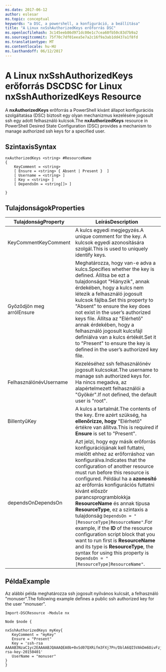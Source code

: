 ```yaml
---
ms.date: 2017-06-12
author: eslesar
ms.topic: conceptual
keywords: "a DSC, a powershell, a konfiguráció, a beállítása"
title: "A Linux nxSshAuthorizedKeys erőforrás DSC"
ms.openlocfilehash: 3c145eeb86d971dc00e1c7cea60fb50c83d7b9a2
ms.sourcegitcommit: 75f70c7df01eea5e7a2c16f9a3ab1dd437a1f8fd
ms.translationtype: MT
ms.contentlocale: hu-HU
ms.lasthandoff: 06/12/2017
---
```

# <a name="dsc-for-linux-nxsshauthorizedkeys-resource"></a><span data-ttu-id="27015-103">A Linux nxSshAuthorizedKeys erőforrás DSC</span><span class="sxs-lookup"><span data-stu-id="27015-103">DSC for Linux nxSshAuthorizedKeys Resource</span></span>

<span data-ttu-id="27015-104">A **nxAuthorizedKeys** erőforrás a PowerShell kívánt állapot konfigurációs szolgáltatása (DSC) biztosít egy olyan mechanizmus kezelésére jogosult ssh egy adott felhasználó kulcsok.</span><span class="sxs-lookup"><span data-stu-id="27015-104">The **nxAuthorizedKeys** resource in PowerShell Desired State Configuration (DSC) provides a mechanism to manage authorized ssh keys for a specified user.</span></span>

## <a name="syntax"></a><span data-ttu-id="27015-105">Szintaxis</span><span class="sxs-lookup"><span data-stu-id="27015-105">Syntax</span></span>

```
nxAuthorizedKeys <string> #ResourceName
{
    KeyComment = <string>
    [ Ensure = <string> { Absent | Present }  ]
    [ Username = <string> ]
    [ Key = <string> ]
    [ DependsOn = <string[]> ]

}
```

## <a name="properties"></a><span data-ttu-id="27015-106">Tulajdonságok</span><span class="sxs-lookup"><span data-stu-id="27015-106">Properties</span></span>

|  <span data-ttu-id="27015-107">Tulajdonság</span><span class="sxs-lookup"><span data-stu-id="27015-107">Property</span></span> |  <span data-ttu-id="27015-108">Leírás</span><span class="sxs-lookup"><span data-stu-id="27015-108">Description</span></span> | 
|---|---|
| <span data-ttu-id="27015-109">KeyComment</span><span class="sxs-lookup"><span data-stu-id="27015-109">KeyComment</span></span>| <span data-ttu-id="27015-110">A kulcs egyedi megjegyzés.</span><span class="sxs-lookup"><span data-stu-id="27015-110">A unique comment for the key.</span></span> <span data-ttu-id="27015-111">A kulcsok egyedi azonosítására szolgál.</span><span class="sxs-lookup"><span data-stu-id="27015-111">This is used to uniquely identify keys.</span></span>| 
| <span data-ttu-id="27015-112">Győződjön meg arról</span><span class="sxs-lookup"><span data-stu-id="27015-112">Ensure</span></span>| <span data-ttu-id="27015-113">Meghatározza, hogy van-e adva a kulcs.</span><span class="sxs-lookup"><span data-stu-id="27015-113">Specifies whether the key is defined.</span></span> <span data-ttu-id="27015-114">Állítsa be ezt a tulajdonságot "Hiányzik", annak érdekében, hogy a kulcs nem létezik a felhasználó jogosult kulcsok fájlba.</span><span class="sxs-lookup"><span data-stu-id="27015-114">Set this property to "Absent" to ensure the key does not exist in the user’s authorized keys file.</span></span> <span data-ttu-id="27015-115">Állítsa az "Elérhető" annak érdekében, hogy a felhasználó jogosult kulcsfájl definiálva van a kulcs értékét.</span><span class="sxs-lookup"><span data-stu-id="27015-115">Set it to "Present" to ensure the key is defined in the user’s authorized key file.</span></span>| 
| <span data-ttu-id="27015-116">Felhasználónév</span><span class="sxs-lookup"><span data-stu-id="27015-116">Username</span></span>| <span data-ttu-id="27015-117">Kezeléséhez ssh felhasználónév jogosult kulcsokat.</span><span class="sxs-lookup"><span data-stu-id="27015-117">The username to manage ssh authorized keys for.</span></span> <span data-ttu-id="27015-118">Ha nincs megadva, az alapértelmezett felhasználói a "Gyökér".</span><span class="sxs-lookup"><span data-stu-id="27015-118">If not defined, the default user is "root".</span></span>| 
| <span data-ttu-id="27015-119">Billentyű</span><span class="sxs-lookup"><span data-stu-id="27015-119">Key</span></span>| <span data-ttu-id="27015-120">A kulcs a tartalmát.</span><span class="sxs-lookup"><span data-stu-id="27015-120">The contents of the key.</span></span> <span data-ttu-id="27015-121">Erre azért szükség, ha **ellenőrizze, hogy** "Elérhető" értékre van állítva.</span><span class="sxs-lookup"><span data-stu-id="27015-121">This is required if **Ensure** is set to "Present".</span></span>| 
| <span data-ttu-id="27015-122">dependsOn</span><span class="sxs-lookup"><span data-stu-id="27015-122">DependsOn</span></span> | <span data-ttu-id="27015-123">Azt jelzi, hogy egy másik erőforrás konfigurációjának kell futtatni, mielőtt ehhez az erőforráshoz van konfigurálva.</span><span class="sxs-lookup"><span data-stu-id="27015-123">Indicates that the configuration of another resource must run before this resource is configured.</span></span> <span data-ttu-id="27015-124">Például ha a **azonosító** az erőforrás konfigurációs futtatni kívánt először parancsprogramblokkja **ResourceName** és annak típusa **ResourceType**, ez a szintaxis a tulajdonság `DependsOn = "[ResourceType]ResourceName"`.</span><span class="sxs-lookup"><span data-stu-id="27015-124">For example, if the **ID** of the resource configuration script block that you want to run first is **ResourceName** and its type is **ResourceType**, the syntax for using this property is `DependsOn = "[ResourceType]ResourceName"`.</span></span>| 

## <a name="example"></a><span data-ttu-id="27015-125">Példa</span><span class="sxs-lookup"><span data-stu-id="27015-125">Example</span></span>

<span data-ttu-id="27015-126">Az alábbi példa meghatározza ssh jogosult nyilvános kulcsát, a felhasználó "monuser".</span><span class="sxs-lookup"><span data-stu-id="27015-126">The following example defines a public ssh authorized key for the user "monuser".</span></span>

```
Import-DSCResource -Module nx 

Node $node {

nxSshAuthorizedKeys myKey{
   KeyComment = "myKey"
   Ensure = "Present"
   Key = 'ssh-rsa AAAAB3NzaC1yc2EAAAABJQAAAQEA0b+0xSd07QXRifm3FXj7Pn/DblA6QI5VAkDm6OivFzj3U6qGD1VJ6AAxWPCyMl/qhtpRtxZJDu/TxD8AyZNgc8aN2CljN1hOMbBRvH2q5QPf/nCnnJRaGsrxIqZjyZdYo9ZEEzjZUuMDM5HI1LA9B99k/K6PK2Bc1NLivpu7nbtVG2tLOQs+GefsnHuetsRMwo/+c3LtwYm9M0XfkGjYVCLO4CoFuSQpvX6AB3TedUy6NZ0iuxC0kRGg1rIQTwSRcw+McLhslF0drs33fw6tYdzlLBnnzimShMuiDWiT37WqCRovRGYrGCaEFGTG2e0CN8Co8nryXkyWc6NSDNpMzw== rsa-key-20150401'
   UserName = "monuser"
} 
}
```

